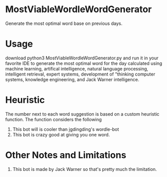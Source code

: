 # MostViableWordleWordGenerator
Generate the most optimal word base on previous days.

# Usage

download python3 MostViableWordleWordGenerator.py and run it in your favorite IDE to generate the most optimal word for the day calculated using machine learning, artifical intelligence, natural language processing, intelligent retrieval, expert systems, development of "thinking computer systems, knowledge engineering, and Jack Warner intelligence. 

# Heuristic 
The number next to each word suggestion is based on a custom heuristic function. The function considers the following
  
  1. This bot will is cooler than jgdingding's wordle-bot
  2. This bot is crazy good at giving you one word.

# Other Notes and Limitations
  1. This bot is made by Jack Warner so that's pretty much the limitation. 

